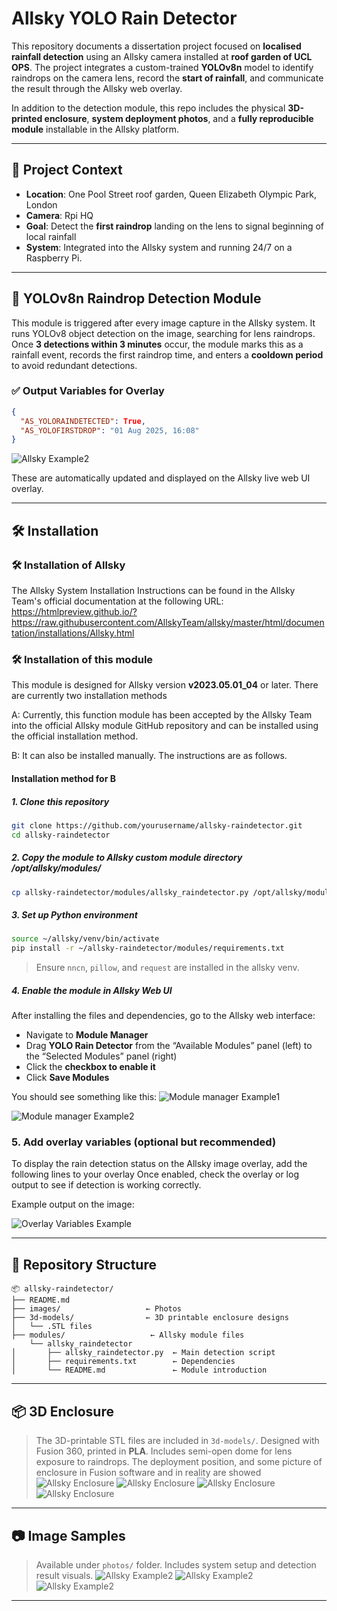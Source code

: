 # Allsky YOLO Rain Detector

This repository documents a dissertation project focused on **localised rainfall detection** using an Allsky camera installed at **roof garden of UCL OPS**. The project integrates a custom-trained **YOLOv8n** model to identify raindrops on the camera lens, record the **start of rainfall**, and communicate the result through the Allsky web overlay.

In addition to the detection module, this repo includes the physical **3D-printed enclosure**, **system deployment photos**, and a **fully reproducible module** installable in the Allsky platform.

---

## 📸 Project Context

- **Location**: One Pool Street roof garden, Queen Elizabeth Olympic Park, London
- **Camera**: Rpi HQ
- **Goal**: Detect the **first raindrop** landing on the lens to signal beginning of local rainfall
- **System**: Integrated into the Allsky system and running 24/7 on a Raspberry Pi. 

---

## 🧠 YOLOv8n Raindrop Detection Module

This module is triggered after every image capture in the Allsky system. It runs YOLOv8 object detection on the image, searching for lens raindrops. Once **3 detections within 3 minutes** occur, the module marks this as a rainfall event, records the first raindrop time, and enters a **cooldown period** to avoid redundant detections.

### ✅ Output Variables for Overlay

```json
{
  "AS_YOLORAINDETECTED": True,
  "AS_YOLOFIRSTDROP": "01 Aug 2025, 16:08"
}
```

![Allsky Example2](photos/confirm_raining.jpg)

These are automatically updated and displayed on the Allsky live web UI overlay.

---
## 🛠 Installation

### 🛠 Installation of Allsky


The Allsky System Installation Instructions can be found in the Allsky Team's official documentation at the following URL:
https://htmlpreview.github.io/?https://raw.githubusercontent.com/AllskyTeam/allsky/master/html/documentation/installations/Allsky.html

### 🛠 Installation of this module

This module is designed for Allsky version **v2023.05.01_04** or later. There are currently two installation methods

A: Currently, this function module has been accepted by the Allsky Team into the official Allsky module GitHub repository and can be installed using the official installation method.

B: It can also be installed manually. The instructions are as follows.
#### Installation method for B
##### 1. Clone this repository
```bash
git clone https://github.com/yourusername/allsky-raindetector.git
cd allsky-raindetector
```

##### 2. Copy the module to Allsky custom module directory /opt/allsky/modules/
```bash
cp allsky-raindetector/modules/allsky_raindetector.py /opt/allsky/modules/
```

##### 3. Set up Python environment
```bash
source ~/allsky/venv/bin/activate
pip install -r ~/allsky-raindetector/modules/requirements.txt
```

> Ensure `nncn`, `pillow`, and `request` are installed in the allsky venv.

##### 4. Enable the module in Allsky Web UI

After installing the files and dependencies, go to the Allsky web interface:

- Navigate to **Module Manager**
- Drag **YOLO Rain Detector** from the “Available Modules” panel (left) to the “Selected Modules” panel (right)
- Click the **checkbox to enable it**
- Click **Save Modules**

You should see something like this:
![Module manager Example1](photos/instruction1.jpg)

![Module manager Example2](photos/instruction2.jpg)
### 5. Add overlay variables (optional but recommended)

To display the rain detection status on the Allsky image overlay, add the following lines to your overlay
Once enabled, check the overlay or log output to see if detection is working correctly.

Example output on the image:

![Overlay Variables Example](photos/Overlay_example.jpg)

---

## 📁 Repository Structure

```
📦 allsky-raindetector/
├── README.md
├── images/                   ← Photos
├── 3d-models/                ← 3D printable enclosure designs
│   └── .STL files
├── modules/                   ← Allsky module files
    └── allsky_raindetector
│       ├── allsky_raindetector.py  ← Main detection script
│       ├── requirements.txt        ← Dependencies
│       └── README.md               ← Module introduction
```
---

## 📦 3D Enclosure

> The 3D-printable STL files are included in `3d-models/`. Designed with Fusion 360, printed in **PLA**. Includes semi-open dome for lens exposure to raindrops.
> The deployment position, and some picture of enclosure in Fusion software and in reality are showed
![Allsky Enclosure](photos/installing_point.jpg)
![Allsky Enclosure](photos/deployed_device.jpg)
![Allsky Enclosure](photos/Actual_device_cross-sectional_diagram1.jpg)
![Allsky Enclosure](photos/The_entire_appearance_of_the_equipment.jpg)



---

## 📷 Image Samples

> Available under `photos/` folder. Includes system setup and detection result visuals.
![Allsky Example2](photos/No_rain.jpg)
![Allsky Example2](photos/first_detection.jpg)
![Allsky Example2](photos/confirm_raining.jpg)
---
